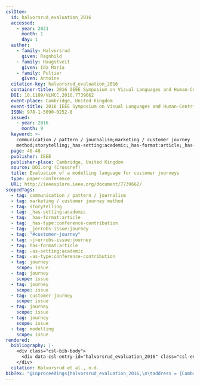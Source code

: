 ```yaml
---
cslItem:
  id: halvorsrud_evaluation_2016
  accessed:
    - year: 2021
      month: 1
      day: 1
  author:
    - family: Halvorsrud
      given: Ragnhild
    - family: Haugstveit
      given: Ida Maria
    - family: Pultier
      given: Antoine
  citation-key: halvorsrud_evaluation_2016
  container-title: 2016 IEEE Symposium on Visual Languages and Human-Centric Computing (VL/HCC)
  DOI: 10.1109/VLHCC.2016.7739662
  event-place: Cambridge, United Kingdom
  event-title: 2016 IEEE Symposium on Visual Languages and Human-Centric Computing (VL/HCC)
  ISBN: 978-1-5090-0252-8
  issued:
    - year: 2016
      month: 9
  keyword: >-
    communication / pattern / journalism;marketing / customer journey
    method;storytelling;_has-setting:academic;_has-format:article;_has-type:conference-contribution;_jerrobs-issue:journey;#customer-journey;~j~errobs-issue:journey;has-format:article;ₕas-setting:academic;ₕas-type:conference-contribution;collection::journey;collection::journey::journey::customer-journey;collection::journey::journey::modelling
  page: 40-48
  publisher: IEEE
  publisher-place: Cambridge, United Kingdom
  source: DOI.org (Crossref)
  title: Evaluation of a modelling language for customer journeys
  type: paper-conference
  URL: http://ieeexplore.ieee.org/document/7739662/
scopedTags:
  - tag: communication / pattern / journalism
  - tag: marketing / customer journey method
  - tag: storytelling
  - tag: _has-setting:academic
  - tag: _has-format:article
  - tag: _has-type:conference-contribution
  - tag: _jerrobs-issue:journey
  - tag: "#customer-journey"
  - tag: ~j~errobs-issue:journey
  - tag: has-format:article
  - tag: ₕas-setting:academic
  - tag: ₕas-type:conference-contribution
  - tag: journey
    scope: issue
  - tag: journey
    scope: issue
  - tag: journey
    scope: issue
  - tag: customer-journey
    scope: issue
  - tag: journey
    scope: issue
  - tag: journey
    scope: issue
  - tag: modelling
    scope: issue
rendered:
  bibliography: |-
    <div class="csl-bib-body">
      <div data-csl-entry-id="halvorsrud_evaluation_2016" class="csl-entry">Halvorsrud, R., Haugstveit, I. M., &#38; Pultier, A. n.d.. Evaluation of a modelling language for customer journeys. <i>2016 IEEE Symposium on Visual Languages and Human-Centric Computing (VL/HCC)</i>, 40–48. https://doi.org/10.1109/VLHCC.2016.7739662</div>
    </div>
  citation: Halvorsrud et al., n.d.
bibTex: "@inproceedings{halvorsrud_evaluation_2016,\n\taddress = {Cambridge, United Kingdom},\n\tauthor = {Halvorsrud, Ragnhild and Haugstveit, Ida Maria and Pultier, Antoine},\n\tbooktitle = {2016 {IEEE} {Symposium} on {Visual} {Languages} and {Human}-{Centric} {Computing} ({VL}/{HCC})},\n\tpages = {40--48},\n\torganization = {IEEE},\n\ttitle = {Evaluation of a modelling language for customer journeys},\n}\n\n"
---
```

